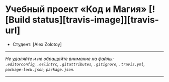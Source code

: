 # Учебный проект «Код и Магия» [![Build status][travis-image]][travis-url]

* Студент: [Alex Zolotoy]


---

_Не удаляйте и не обращайте внимание на файлы:_<br>
_`.editorconfig`, `.eslintrc`, `.gitattributes`, `.gitignore`, `.travis.yml`, `package-lock.json`, `package.json`._

---
